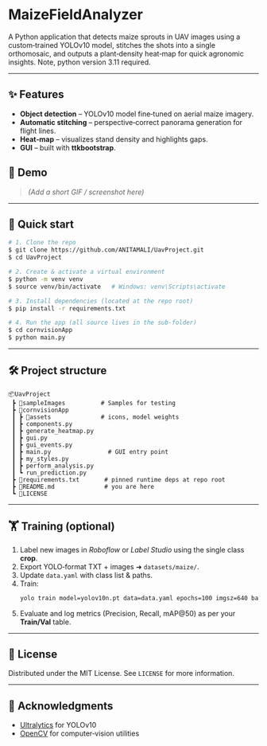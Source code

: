 # MaizeFieldAnalyzer

A Python application that detects maize sprouts in UAV images using a custom‑trained YOLOv10 model, stitches the shots into a single orthomosaic, and outputs a plant‑density heat‑map for quick agronomic insights.
Note, python version 3.11 required.

---

## ✨ Features

- **Object detection** – YOLOv10 model fine‑tuned on aerial maize imagery.
- **Automatic stitching** – perspective‑correct panorama generation for flight lines.
- **Heat‑map** – visualizes stand density and highlights gaps.
- **GUI** – built with **ttkbootstrap**.

## 📸 Demo

> *(Add a short GIF / screenshot here)*

---

## 🚀 Quick start

```bash
# 1. Clone the repo
$ git clone https://github.com/ANITAMALI/UavProject.git
$ cd UavProject

# 2. Create & activate a virtual environment
$ python -m venv venv
$ source venv/bin/activate   # Windows: venv\Scripts\activate

# 3. Install dependencies (located at the repo root)
$ pip install -r requirements.txt

# 4. Run the app (all source lives in the sub‑folder)
$ cd cornvisionApp
$ python main.py
```
---

## 🛠️ Project structure

```text
📦UavProject
 ┣ 📂sampleImages          # Samples for testing
 ┣ 📂cornvisionApp
 ┃ ┣ 📂assets              # icons, model weights
 ┃ ┣ components.py
 ┃ ┣ generate_heatmap.py
 ┃ ┣ gui.py
 ┃ ┣ gui_events.py
 ┃ ┣ main.py                # GUI entry point
 ┃ ┣ my_styles.py
 ┃ ┣ perform_analysis.py
 ┃ ┗ run_prediction.py
 ┣ 📜requirements.txt       # pinned runtime deps at repo root
 ┣ 📜README.md              # you are here
 ┗ 📜LICENSE
```

---

## 🏋️ Training (optional)

1. Label new images in *Roboflow* or *Label Studio* using the single class **crop**.
2. Export YOLO‑format TXT + images ➜ `datasets/maize/`.
3. Update `data.yaml` with class list & paths.
4. Train:
   ```bash
   yolo train model=yolov10n.pt data=data.yaml epochs=100 imgsz=640 batch=16 device=0
   ```
5. Evaluate and log metrics (Precision, Recall, mAP\@50) as per your **Train/Val** table.

---

## 🧾 License

Distributed under the MIT License. See `LICENSE` for more information.

---

## 🤝 Acknowledgments

- [Ultralytics](https://github.com/ultralytics/ultralytics) for YOLOv10
- [OpenCV](https://opencv.org/) for computer‑vision utilities


